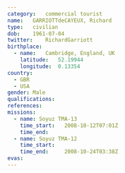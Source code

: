 ```yaml
---
category:	commercial tourist
name:	GARRIOTTdeCAYEUX, Richard
type:	civilian
dob:	1961-07-04
twitter:	RichardGarriott
birthplace:
  - name:	Cambridge, England, UK
    latitude:	52.19944
    longitude:	0.13354
country:
  - GBR
  - USA
gender:	Male
qualifications:
references:
missions:
  - name: Soyuz TMA-13
    time_start:   2008-10-12T07:01Z
    time_end:     
  - name: Soyuz TMA-12
    time_start:   
    time_end:     2008-10-24T03:38Z
evas:
---
```

